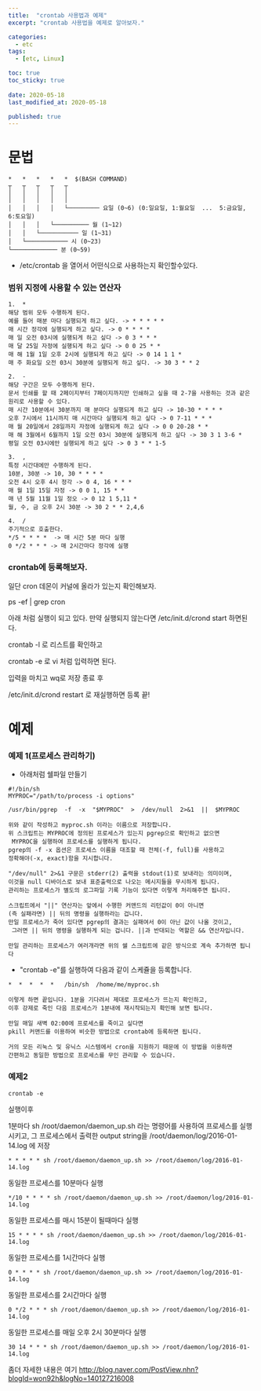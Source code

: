 ```yaml
---
title:  "crontab 사용법과 예제"
excerpt: "crontab 사용법을 예제로 알아보자."

categories:
  - etc
tags:
  - [etc, Linux]

toc: true
toc_sticky: true
 
date: 2020-05-18
last_modified_at: 2020-05-18

published: true
---
```


# 문법

```
*   *   *   *   *  $(BASH COMMAND)
┬   ┬   ┬   ┬   ┬
│   │   │   │   │
│   │   │   │   │
│   │   │   │   └───────── 요일 (0~6) (0:일요일, 1:월요일  ...  5:금요일, 6:토요일)
│   │   │   └────────── 월 (1~12)
│   │   └─────────── 일 (1~31)
│   └──────────── 시 (0~23)
└───────────── 분 (0~59)
```

*  /etc/crontab 을 열어서 어떤식으로 사용하는지 확인할수있다.

### 범위 지정에 사용할 수 있는 연산자

```
1.  * 
해당 범위 모두 수행하게 된다.
예를 들어 매분 마다 실행되게 하고 싶다. -> * * * * *
매 시간 정각에 실행되게 하고 싶다. -> 0 * * * * 
매 일 오전 03시에 실행되게 하고 싶다 -> 0 3 * * *
매 달 25일 자정에 실행되게 하고 싶다 -> 0 0 25 * *
매 해 1월 1일 오후 2시에 실행되게 하고 싶다 -> 0 14 1 1 *
매 주 화요일 오전 03시 30분에 실행되게 하고 싶다. -> 30 3 * * 2

2.  - 
해당 구간은 모두 수행하게 된다.
문서 인쇄를 할 때 2페이지부터 7페이지까지만 인쇄하고 싶을 때 2-7을 사용하는 것과 같은 원리로 사용할 수 있다.
매 시간 10분에서 30분까지 매 분마다 실행되게 하고 싶다 -> 10-30 * * * *
오후 7시에서 11시까지 매 시간마다 실행되게 하고 싶다 -> 0 7-11 * * *
매 월 20일에서 28일까지 자정에 실행되게 하고 싶다 -> 0 0 20-28 * *
매 해 3월에서 6월까지 1일 오전 03시 30분에 실행되게 하고 싶다 -> 30 3 1 3-6 *
평일 오전 03시에만 실행되게 하고 싶다 -> 0 3 * * 1-5 

3.  ,
특정 시간대에만 수행하게 된다.
10분, 30분 -> 10, 30 * * * *
오전 4시 오후 4시 정각 -> 0 4, 16 * * *
매 월 1일 15일 자정 -> 0 0 1, 15 * *
매 년 5월 11월 1일 정오 -> 0 12 1 5,11 *
월, 수, 금 오후 2시 30분 -> 30 2 * * 2,4,6

4.  /
주기적으로 호출한다.
*/5 * * * *  -> 매 시간 5분 마다 실행
0 */2 * * * -> 매 2시간마다 정각에 실행
```

### crontab에 등록해보자.

일단 cron 데몬이 커널에 올라가 있는지 확인해보자.

ps -ef | grep cron

아래 처럼 실행이 되고 있다. 만약 실행되지 않는다면 /etc/init.d/crond start 하면된다.

crontab -l 로 리스트를 확인하고

crontab -e 로 vi 처럼 입력하면 된다.

입력을 마치고 wq로 저장 종료 후

/etc/init.d/crond restart 로 재실행하면 등록 끝!


# 예제
### 예제 1(프로세스 관리하기)

- 아래처럼 쉘파일 만들기

```
#!/bin/sh
MYPROC="/path/to/process -i options"

/usr/bin/pgrep  -f  -x  "$MYPROC"  >  /dev/null  2>&1  ||  $MYPROC
```

```
위와 같이 작성하고 myproc.sh 이라는 이름으로 저장합니다. 
위 스크립트는 MYPROC에 정의된 프로세스가 있는지 pgrep으로 확인하고 없으면
 MYPROC을 실행하여 프로세스를 실행하게 됩니다. 
pgrep의 -f -x 옵션은 프로세스 이름을 대조할 때 전체(-f, full)를 사용하고 
정확해야(-x, exact)함을 지시합니다.

"/dev/null" 2>&1 구문은 stderr(2) 출력을 stdout(1)로 보내라는 의미이며, 
이것을 null 디바이스로 보내 표준출력으로 나오는 메시지들을 무시하게 됩니다. 
관리하는 프로세스가 별도의 로그파일 기록 기능이 있다면 이렇게 처리해주면 됩니다.

스크립트에서 "||" 연산자는 앞에서 수행한 커맨드의 리턴값이 0이 아니면 
(즉 실패라면) || 뒤의 명령을 실행하라는 겁니다. 
만일 프로세스가 죽어 있다면 pgrep의 결과는 실패여서 0이 아닌 값이 나올 것이고,
 그러면 || 뒤의 명령을 실행하게 되는 겁니다. ||과 반대되는 역할은 && 연산자입니다.

만일 관리하는 프로세스가 여러개라면 위의 쉘 스크립트에 같은 방식으로 계속 추가하면 됩니다

```

- "crontab -e"를 실행하여 다음과 같이 스케쥴을 등록합니다.

```
*  *  *  *  *   /bin/sh  /home/me/myproc.sh
```

```
이렇게 하면 끝입니다. 1분을 기다려서 제대로 프로세스가 뜨는지 확인하고, 
이후 강제로 죽인 다음 프로세스가 1분내에 재시작되는지 확인해 보면 됩니다.

만일 매일 새벽 02:00에 프로세스를 죽이고 싶다면 
pkill 커맨드를 이용하여 비슷한 방법으로 crontab에 등록하면 됩니다.

거의 모든 리눅스 및 유닉스 시스템에서 cron을 지원하기 때문에 이 방법을 이용하면 
간편하고 동일한 방법으로 프로세스를 무인 관리할 수 있습니다.
```


### 예제2

```
crontab -e
```

실행이후 

1분마다 sh /root/daemon/daemon_up.sh 라는 명령어를 사용하여 프로세스를 실행시키고, 그 프로세스에서 출력한 output string을 /root/daemon/log/2016-01-14.log 에 저장

```
* * * * * sh /root/daemon/daemon_up.sh >> /root/daemon/log/2016-01-14.log
```

동일한 프로세스를 10분마다 실행

```
*/10 * * * * sh /root/daemon/daemon_up.sh >> /root/daemon/log/2016-01-14.log
```

동일한 프로세스를 매시 15분이 될때마다 실행

```
﻿15 * * * * sh /root/daemon/daemon_up.sh >> /root/daemon/log/2016-01-14.log
```

동일한 프로세스를 1시간마다 실행

```
﻿0 * * * * sh /root/daemon/daemon_up.sh >> /root/daemon/log/2016-01-14.log
```

동일한 프로세스를 2시간마다 실행

```
0 */2 * * * sh /root/daemon/daemon_up.sh >> /root/daemon/log/2016-01-14.log
```

동일한 프로세스를 매일 오후 2시 30분마다 실행

```
﻿30 14 * * * sh /root/daemon/daemon_up.sh >> /root/daemon/log/2016-01-14.log
```

좀더 자세한 내용은 여기 
http://blog.naver.com/PostView.nhn?blogId=won92h&logNo=140127216008

 

